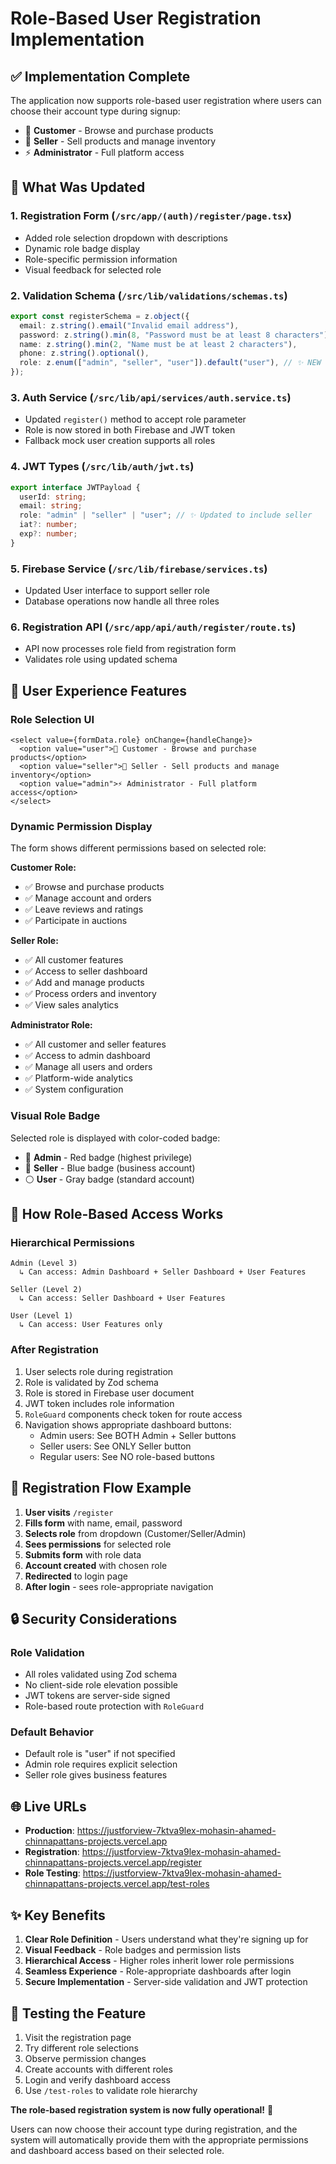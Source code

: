 # Role-Based User Registration Implementation

## ✅ **Implementation Complete**

The application now supports role-based user registration where users can choose their account type during signup:

- 🛒 **Customer** - Browse and purchase products
- 🏪 **Seller** - Sell products and manage inventory
- ⚡ **Administrator** - Full platform access

## 🔧 **What Was Updated**

### 1. **Registration Form** (`/src/app/(auth)/register/page.tsx`)

- Added role selection dropdown with descriptions
- Dynamic role badge display
- Role-specific permission information
- Visual feedback for selected role

### 2. **Validation Schema** (`/src/lib/validations/schemas.ts`)

```typescript
export const registerSchema = z.object({
  email: z.string().email("Invalid email address"),
  password: z.string().min(8, "Password must be at least 8 characters"),
  name: z.string().min(2, "Name must be at least 2 characters"),
  phone: z.string().optional(),
  role: z.enum(["admin", "seller", "user"]).default("user"), // ✨ NEW
});
```

### 3. **Auth Service** (`/src/lib/api/services/auth.service.ts`)

- Updated `register()` method to accept role parameter
- Role is now stored in both Firebase and JWT token
- Fallback mock user creation supports all roles

### 4. **JWT Types** (`/src/lib/auth/jwt.ts`)

```typescript
export interface JWTPayload {
  userId: string;
  email: string;
  role: "admin" | "seller" | "user"; // ✨ Updated to include seller
  iat?: number;
  exp?: number;
}
```

### 5. **Firebase Service** (`/src/lib/firebase/services.ts`)

- Updated User interface to support seller role
- Database operations now handle all three roles

### 6. **Registration API** (`/src/app/api/auth/register/route.ts`)

- API now processes role field from registration form
- Validates role using updated schema

## 🎨 **User Experience Features**

### **Role Selection UI**

```tsx
<select value={formData.role} onChange={handleChange}>
  <option value="user">🛒 Customer - Browse and purchase products</option>
  <option value="seller">🏪 Seller - Sell products and manage inventory</option>
  <option value="admin">⚡ Administrator - Full platform access</option>
</select>
```

### **Dynamic Permission Display**

The form shows different permissions based on selected role:

**Customer Role:**

- ✅ Browse and purchase products
- ✅ Manage account and orders
- ✅ Leave reviews and ratings
- ✅ Participate in auctions

**Seller Role:**

- ✅ All customer features
- ✅ Access to seller dashboard
- ✅ Add and manage products
- ✅ Process orders and inventory
- ✅ View sales analytics

**Administrator Role:**

- ✅ All customer and seller features
- ✅ Access to admin dashboard
- ✅ Manage all users and orders
- ✅ Platform-wide analytics
- ✅ System configuration

### **Visual Role Badge**

Selected role is displayed with color-coded badge:

- 🔴 **Admin** - Red badge (highest privilege)
- 🔵 **Seller** - Blue badge (business account)
- ⚪ **User** - Gray badge (standard account)

## 🚀 **How Role-Based Access Works**

### **Hierarchical Permissions**

```
Admin (Level 3)
  ↳ Can access: Admin Dashboard + Seller Dashboard + User Features

Seller (Level 2)
  ↳ Can access: Seller Dashboard + User Features

User (Level 1)
  ↳ Can access: User Features only
```

### **After Registration**

1. User selects role during registration
2. Role is validated by Zod schema
3. Role is stored in Firebase user document
4. JWT token includes role information
5. `RoleGuard` components check token for route access
6. Navigation shows appropriate dashboard buttons:
   - Admin users: See BOTH Admin + Seller buttons
   - Seller users: See ONLY Seller button
   - Regular users: See NO role-based buttons

## 📝 **Registration Flow Example**

1. **User visits** `/register`
2. **Fills form** with name, email, password
3. **Selects role** from dropdown (Customer/Seller/Admin)
4. **Sees permissions** for selected role
5. **Submits form** with role data
6. **Account created** with chosen role
7. **Redirected** to login page
8. **After login** - sees role-appropriate navigation

## 🔒 **Security Considerations**

### **Role Validation**

- All roles validated using Zod schema
- No client-side role elevation possible
- JWT tokens are server-side signed
- Role-based route protection with `RoleGuard`

### **Default Behavior**

- Default role is "user" if not specified
- Admin role requires explicit selection
- Seller role gives business features

## 🌐 **Live URLs**

- **Production**: https://justforview-7ktva9lex-mohasin-ahamed-chinnapattans-projects.vercel.app
- **Registration**: https://justforview-7ktva9lex-mohasin-ahamed-chinnapattans-projects.vercel.app/register
- **Role Testing**: https://justforview-7ktva9lex-mohasin-ahamed-chinnapattans-projects.vercel.app/test-roles

## ✨ **Key Benefits**

1. **Clear Role Definition** - Users understand what they're signing up for
2. **Visual Feedback** - Role badges and permission lists
3. **Hierarchical Access** - Higher roles inherit lower role permissions
4. **Seamless Experience** - Role-appropriate dashboards after login
5. **Secure Implementation** - Server-side validation and JWT protection

## 🧪 **Testing the Feature**

1. Visit the registration page
2. Try different role selections
3. Observe permission changes
4. Create accounts with different roles
5. Login and verify dashboard access
6. Use `/test-roles` to validate role hierarchy

**The role-based registration system is now fully operational!** 🎉

Users can now choose their account type during registration, and the system will automatically provide them with the appropriate permissions and dashboard access based on their selected role.

